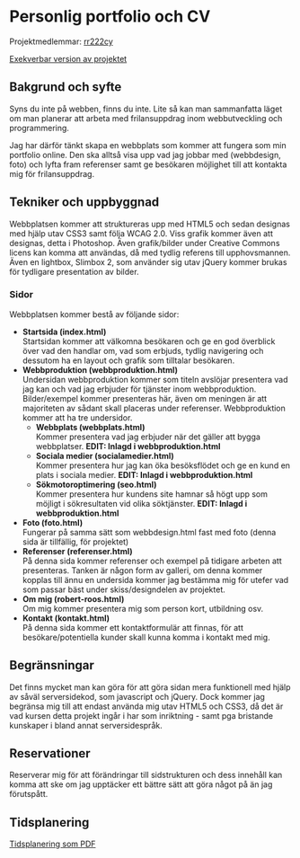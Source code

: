 ﻿# Personlig portfolio och CV
Projektmedlemmar: 
[rr222cy](https://github.com/rr222cy)

[Exekverbar version av projektet](http://www.robertroos.eu)

## Bakgrund och syfte
Syns du inte på webben, finns du inte. Lite så kan man sammanfatta läget om man planerar att arbeta med frilansuppdrag inom webbutveckling och programmering.

Jag har därför tänkt skapa en webbplats som kommer att fungera som min portfolio online. Den ska alltså visa upp vad jag jobbar med (webbdesign, foto) och lyfta fram referenser samt ge besökaren möjlighet till att kontakta mig för frilansuppdrag.

## Tekniker och uppbyggnad
Webbplatsen kommer att struktureras upp med HTML5 och sedan designas med hjälp utav CSS3 samt följa WCAG 2.0. Viss grafik kommer även att designas, detta i Photoshop. Även grafik/bilder under Creative Commons licens kan komma att användas, då med tydlig referens till upphovsmannen. Även en lightbox, Slimbox 2, som använder sig utav jQuery kommer brukas för tydligare presentation av bilder.

### Sidor
Webbplatsen kommer bestå av följande sidor: 

* <strong>Startsida (index.html)</strong><br />
Startsidan kommer att välkomna besökaren och ge en god överblick över vad den handlar om, vad som erbjuds, tydlig navigering och dessutom ha en layout och grafik
som tilltalar besökaren.
* <strong>Webbproduktion (webbproduktion.html)</strong><br />
Undersidan webbproduktion kommer som titeln avslöjar presentera vad jag kan och vad jag erbjuder för tjänster inom webbproduktion. Bilder/exempel kommer presenteras här, även om meningen är att majoriteten av sådant skall placeras under referenser. Webbproduktion kommer att ha tre undersidor.
    * <strong>Webbplats (webbplats.html)</strong><br />
    Kommer presentera vad jag erbjuder när det gäller att bygga webbplatser. <strong>EDIT: Inlagd i webbproduktion.html</strong>
    * <strong>Sociala medier (socialamedier.html)</strong><br />
    Kommer presentera hur jag kan öka besöksflödet och ge en kund en plats i sociala medier. <strong>EDIT: Inlagd i webbproduktion.html</strong>
    * <strong>Sökmotoroptimering (seo.html)</strong><br />
    Kommer presentera hur kundens site hamnar så högt upp som möjligt i sökresultaten vid olika söktjänster. <strong>EDIT: Inlagd i webbproduktion.html</strong>
* <strong>Foto (foto.html)</strong><br />
Fungerar på samma sätt som webbdesign.html fast med foto (denna sida är tillfällig, för projektet)
* <strong>Referenser (referenser.html)</strong><br />
På denna sida kommer referenser och exempel på tidigare arbeten att presenteras. Tanken är någon form av galleri, om denna kommer kopplas till ännu en undersida kommer jag bestämma mig för utefer vad som passar bäst under skiss/designdelen av projektet.
* <strong>Om mig (robert-roos.html)</strong><br />
Om mig kommer presentera mig som person kort, utbildning osv.
* <strong>Kontakt (kontakt.html)</strong><br />
På denna sida kommer ett kontaktformulär att finnas, för att besökare/potentiella kunder skall kunna komma i kontakt med mig.

## Begränsningar
Det finns mycket man kan göra för att göra sidan mera funktionell med hjälp av såväl serversidekod, som javascript och jQuery. Dock kommer jag begränsa mig till att endast använda mig utav HTML5 och CSS3, då det är vad kursen detta projekt ingår i har som inriktning - samt pga bristande kunskaper i bland annat serversidespråk.

## Reservationer
Reserverar mig för att förändringar till sidstrukturen och dess innehåll kan komma att ske om jag upptäcker ett bättre sätt att göra något på än jag förutspått.

## Tidsplanering
[Tidsplanering som PDF](rr222cy-tidsplan.pdf)

